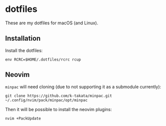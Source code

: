 # dotfiles

These are my dotfiles for macOS (and Linux).

## Installation

Install the dotfiles:

    env RCRC=$HOME/.dotfiles/rcrc rcup

## Neovim

`minpac` will need cloning (due to not supporting it as a submodule currently):

    git clone https://github.com/k-takata/minpac.git ~/.config/nvim/pack/minpac/opt/minpac

Then it will be possible to install the neovim plugins:

    nvim +PackUpdate
